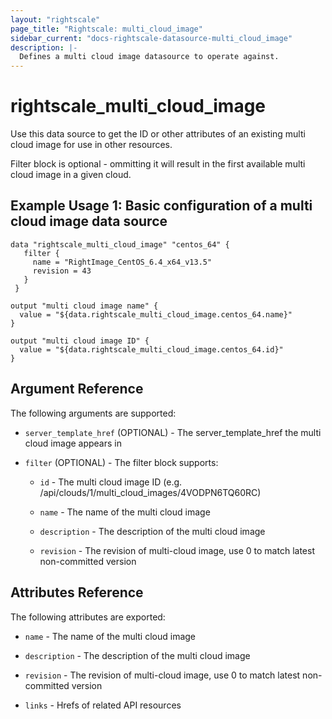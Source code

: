 ```yaml
---
layout: "rightscale"
page_title: "Rightscale: multi_cloud_image"
sidebar_current: "docs-rightscale-datasource-multi_cloud_image"
description: |-
  Defines a multi cloud image datasource to operate against.
---
```


# rightscale_multi_cloud_image

Use this data source to get the ID or other attributes of an existing multi cloud image for use in other resources.

Filter block is optional - ommitting it will result in the first available multi cloud image in a given cloud.

## Example Usage 1: Basic configuration of a multi cloud image data source

```hcl
data "rightscale_multi_cloud_image" "centos_64" {
   filter {
     name = "RightImage_CentOS_6.4_x64_v13.5"
     revision = 43
   }
 }

output "multi cloud image name" {
  value = "${data.rightscale_multi_cloud_image.centos_64.name}"
}

output "multi cloud image ID" {
  value = "${data.rightscale_multi_cloud_image.centos_64.id}"
}
```

## Argument Reference

The following arguments are supported:

* `server_template_href` (OPTIONAL) - The server_template_href the multi cloud image appears in

* `filter` (OPTIONAL) - The filter block supports:

  * `id` - The multi cloud image ID (e.g. /api/clouds/1/multi_cloud_images/4VODPN6TQ60RC)

  * `name` - The name of the multi cloud image

  * `description` - The description of the multi cloud image

  * `revision` - The revision of multi-cloud image, use 0 to match latest non-committed version


## Attributes Reference

The following attributes are exported:

* `name` - The name of the multi cloud image

* `description` - The description of the multi cloud image

* `revision` - The revision of multi-cloud image, use 0 to match latest non-committed version

* `links` - Hrefs of related API resources